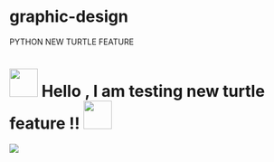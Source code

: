 # graphic-design
PYTHON NEW TURTLE FEATURE 

<h1><img src="https://c.tenor.com/VgCDirag6VcAAAAi/party-popper-joypixels.gif" width=50px>  Hello , I am testing  new turtle feature !! <img src="https://c.tenor.com/VgCDirag6VcAAAAi/party-popper-joypixels.gif" width=50px> </h1> 
 
<img src="https://i.pinimg.com/originals/2e/a7/f5/2ea7f5d29b0fe88cc8e1c93bb50d3c40.gif">
